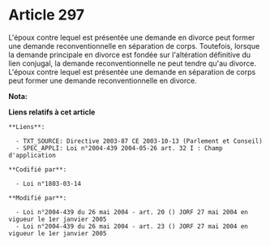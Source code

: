 # Article 297

L'époux contre lequel est présentée une demande en divorce peut former une demande reconventionnelle en séparation de corps.
Toutefois, lorsque la demande principale en divorce est fondée sur l'altération définitive du lien conjugal, la demande
reconventionnelle ne peut tendre qu'au divorce. L'époux contre lequel est présentée une demande en séparation de corps peut
former une demande reconventionnelle en divorce.

**Nota:**



**Liens relatifs à cet article**

	**Liens**:

	  - TXT_SOURCE: Directive 2003-87 CE 2003-10-13 (Parlement et Conseil)
	  - SPEC_APPLI: Loi n°2004-439 2004-05-26 art. 32 I : Champ d'application

	**Codifié par**:

	  - Loi n°1803-03-14

	**Modifié par**:

	  - Loi n°2004-439 du 26 mai 2004 - art. 20 () JORF 27 mai 2004 en vigueur le 1er janvier 2005
	  - Loi n°2004-439 du 26 mai 2004 - art. 23 () JORF 27 mai 2004 en vigueur le 1er janvier 2005

